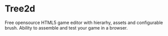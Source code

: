 Tree2d
======
Free opensource HTML5 game editor with hierarhy, assets and configurable brush.
Ability to assemble and test your game in a browser.

